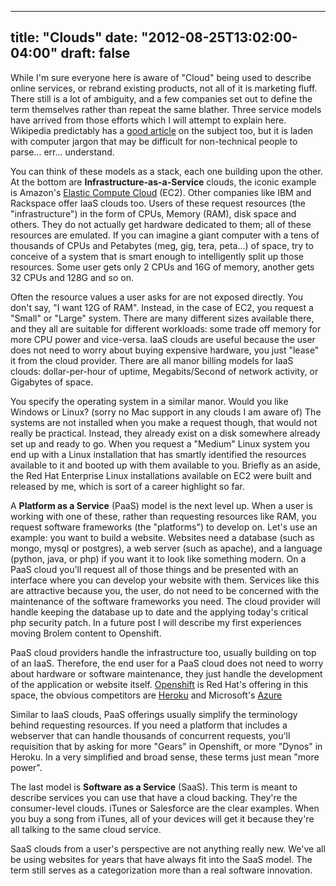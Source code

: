 
---
title: "Clouds"
date: "2012-08-25T13:02:00-04:00"
draft: false
---

While I'm sure everyone here is aware of "Cloud" being used to describe online services, or rebrand existing products, not all of it is marketing fluff. There still is a lot of ambiguity, and a few companies set out to define the term themselves rather than repeat the same blather. Three service models have arrived from those efforts which I will attempt to explain here. Wikipedia predictably has a [good article](http://en.wikipedia.org/wiki/Infrastructure_as_a_service#Service_models) on the subject too, but it is laden with computer jargon that may be difficult for non-technical people to parse... err... understand.

You can think of these models as a stack, each one building upon the other. At the bottom are <strong>Infrastructure-as-a-Service</strong> clouds, the iconic example is Amazon's <a href="http://en.wikipedia.org/wiki/Amazon_EC2">Elastic Compute Cloud</a> (EC2). Other companies like IBM and Rackspace offer IaaS clouds too. Users of these request resources (the "infrastructure") in the form of CPUs, Memory (RAM), disk space and others. They do not actually get hardware dedicated to them; all of these resources are emulated. If you can imagine a giant computer with a tens of thousands of CPUs and Petabytes (meg, gig, tera, peta...) of space, try to conceive of a system that is smart enough to intelligently split up those resources. Some user gets only 2 CPUs and 16G of memory, another gets 32 CPUs and 128G and so on.

Often the resource values a user asks for are not exposed directly. You don't say, "I want 12G of RAM". Instead, in the case of EC2, you request a "Small" or "Large" system. There are many different sizes available there, and they all are suitable for different workloads: some trade off memory for more CPU power and vice-versa. IaaS clouds are useful because the user does not need to worry about buying expensive hardware, you just "lease" it from the cloud provider. There are all manor billing models for IaaS clouds: dollar-per-hour of uptime, Megabits/Second of network activity, or Gigabytes of space.

You specify the operating system in a similar manor. Would you like Windows or Linux? (sorry no Mac support in any clouds I am aware of) The systems are not installed when you make a request though, that would not really be practical. Instead, they already exist on a disk somewhere already set up and ready to go. When you request a "Medium" Linux system you end up with a Linux installation that has smartly identified the resources available to it and booted up with them available to you. Briefly as an aside, the Red Hat Enterprise Linux installations available on EC2 were built and released by me, which is sort of a career highlight so far.

A <strong>Platform as a Service</strong> (PaaS) model is the next level up. When a user is working with one of these, rather than requesting resources like RAM, you request software frameworks (the "platforms") to develop on. Let's use an example: you want to build a website. Websites need a database (such as mongo, mysql or postgres), a web server (such as apache), and a language (python, java, or php) if you want it to look like something modern. On a PaaS cloud you'll request all of those things and be presented with an interface where you can develop your website with them. Services like this are attractive because you, the user, do not need to be concerned with the maintenance of the software frameworks you need. The cloud provider will handle keeping the database up to date and the applying today's critical php security patch. In a future post I will describe my first experiences moving Brolem content to Openshift.

PaaS cloud providers handle the infrastructure too, usually building on top of an IaaS. Therefore, the end user for a PaaS cloud does not need to worry about hardware or software maintenance, they just handle the development of the application or website itself. <a href="https://openshift.redhat.com/app/">Openshift</a> is Red Hat's offering in this space, the obvious competitors are <a href="http://www.heroku.com/">Heroku</a> and Microsoft's <a href="http://www.windowsazure.com/en-us/">Azure</a>

Similar to IaaS clouds, PaaS offerings usually simplify the terminology behind requesting resources. If you need a platform that includes a webserver that can handle thousands of concurrent requests, you'll requisition that by asking for more "Gears" in Openshift, or more "Dynos" in Heroku. In a very simplified and broad sense, these terms just mean "more power".

The last model is <strong>Software as a Service</strong> (SaaS). This term is meant to describe services you can use that have a cloud backing. They're the consumer-level clouds. iTunes or Salesforce are the clear examples. When you buy a song from iTunes, all of your devices will get it because they're all talking to the same cloud service.

SaaS clouds from a user's perspective are not anything really new. We've all be using websites for years that have always fit into the SaaS model. The term still serves as a categorization more than a real software innovation.
